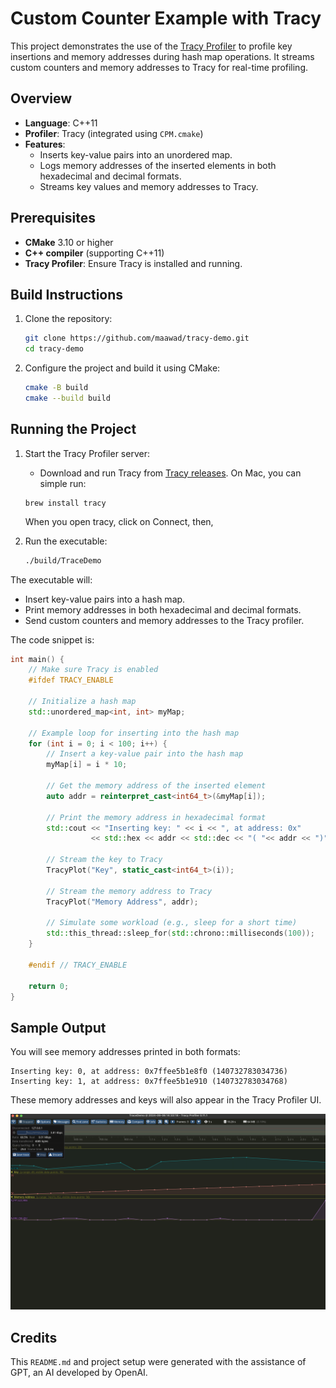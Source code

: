 
# Custom Counter Example with Tracy

This project demonstrates the use of the [Tracy Profiler](https://github.com/wolfpld/tracy) to profile key insertions and memory addresses during hash map operations. It streams custom counters and memory addresses to Tracy for real-time profiling.

## Overview

- **Language**: C++11
- **Profiler**: Tracy (integrated using `CPM.cmake`)
- **Features**:
  - Inserts key-value pairs into an unordered map.
  - Logs memory addresses of the inserted elements in both hexadecimal and decimal formats.
  - Streams key values and memory addresses to Tracy.

## Prerequisites

- **CMake** 3.10 or higher
- **C++ compiler** (supporting C++11)
- **Tracy Profiler**: Ensure Tracy is installed and running.

## Build Instructions

1. Clone the repository:
   ```bash
   git clone https://github.com/maawad/tracy-demo.git
   cd tracy-demo
   ```

2. Configure the project and build it using CMake:
   ```bash
   cmake -B build   
   cmake --build build 
   ```

## Running the Project

1. Start the Tracy Profiler server:
   - Download and run Tracy from [Tracy releases](https://github.com/wolfpld/tracy/releases).
   On Mac, you can simple run:
   ```terminal
   brew install tracy
   ```
   When you open tracy, click on Connect, then,

2. Run the executable:
   ```bash
   ./build/TraceDemo 
   ```

The executable will:
- Insert key-value pairs into a hash map.
- Print memory addresses in both hexadecimal and decimal formats.
- Send custom counters and memory addresses to the Tracy profiler.

The code snippet is:

```c++
int main() {
    // Make sure Tracy is enabled
    #ifdef TRACY_ENABLE

    // Initialize a hash map
    std::unordered_map<int, int> myMap;

    // Example loop for inserting into the hash map
    for (int i = 0; i < 100; i++) {
        // Insert a key-value pair into the hash map
        myMap[i] = i * 10;

        // Get the memory address of the inserted element
        auto addr = reinterpret_cast<int64_t>(&myMap[i]);

        // Print the memory address in hexadecimal format
        std::cout << "Inserting key: " << i << ", at address: 0x"
                  << std::hex << addr << std::dec << "( "<< addr << ")" << std::endl;

        // Stream the key to Tracy
        TracyPlot("Key", static_cast<int64_t>(i));

        // Stream the memory address to Tracy
        TracyPlot("Memory Address", addr);

        // Simulate some workload (e.g., sleep for a short time)
        std::this_thread::sleep_for(std::chrono::milliseconds(100));
    }

    #endif // TRACY_ENABLE

    return 0;
}
```
## Sample Output

You will see memory addresses printed in both formats:
```
Inserting key: 0, at address: 0x7ffee5b1e8f0 (140732783034736)
Inserting key: 1, at address: 0x7ffee5b1e910 (140732783034768)
```

These memory addresses and keys will also appear in the Tracy Profiler UI.

![](img/demo.png)

## Credits

This `README.md` and project setup were generated with the assistance of GPT, an AI developed by OpenAI.
